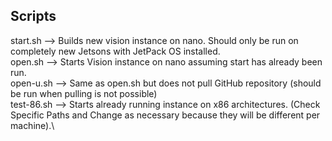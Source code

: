 ## Scripts

start.sh --> Builds new vision instance on nano. Should only be run on completely new Jetsons with JetPack OS installed.\
open.sh --> Starts Vision instance on nano assuming start has already been run.\
open-u.sh --> Same as open.sh but does not pull GitHub repository (should be run when pulling is not possible)\
test-86.sh --> Starts already running instance on x86 architectures. (Check Specific Paths and Change as necessary because they will be different per machine).\